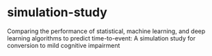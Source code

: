 # simulation-study
Comparing the performance of statistical, machine learning, and deep learning algorithms to predict time-to-event: A simulation study for conversion to mild cognitive impairment
